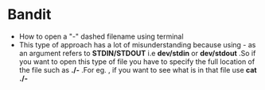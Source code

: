 # Bandit

- How to open a "-" dashed filename using terminal
- This type of approach has a lot of misunderstanding because using - as an argument refers to <b>STDIN/STDOUT</b> i.e <b>dev/stdin</b> or <b>dev/stdout</b> .So if you want to open this type of file you have to specify the full location of the file such as <b>./-</b> .For eg. , if you want to see what is in that file use <b>cat ./-</b>
